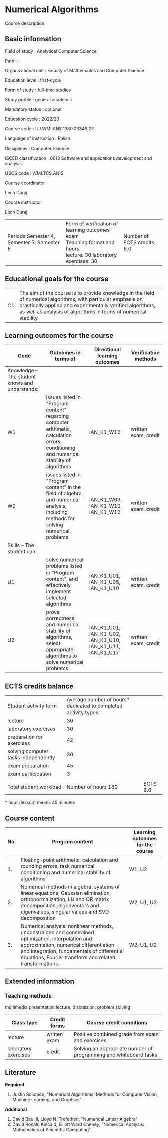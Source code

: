 # Numerical Algorithms

Course description

## Basic information

Field of study
:   Analytical Computer Science

Path
:   -

Organizational unit
:   Faculty of Mathematics and Computer Science

Education level
:   first-cycle

Form of study
:   full-time studies

Study profile
:   general academic

Mandatory status
:   optional

Education cycle
:   2022/23

Course code
:   UJ.WMIIANS.1380.03349.22

Language of instruction
:   Polish

Disciplines
:   Computer Science

ISCED classification
:   0613 Software and applications development and analysis

USOS code
:   WMI.TCS.AN.S

Course coordinator

Lech Duraj

Course instructor

Lech Duraj

|  |  |  |
| --- | --- | --- |
| Periods Semester 4, Semester 5, Semester 6 | Form of verification of learning outcomes <br/> exam <br/>Teaching format and hours <br/> lecture: 30   laboratory exercises: 30 | Number of ECTS credits 6.0 |

## Educational goals for the course

|  |  |
| --- | --- |
| C1 | The aim of the course is to provide knowledge in the field of numerical algorithms, with particular emphasis on practically applied and experimentally verified algorithms, as well as analysis of algorithms in terms of numerical stability |

## Learning outcomes for the course

| Code | Outcomes in terms of | Directional learning outcomes | Verification methods |
| --- | --- | --- | --- |
| Knowledge – The student knows and understands: | | | |
| W1 | issues listed in "Program content" regarding computer arithmetic, calculation errors, conditioning and numerical stability of algorithms | IAN\_K1\_W12 | written exam, credit |
| W2 | issues listed in "Program content" in the field of algebra and numerical analysis, including methods for solving numerical problems | IAN\_K1\_W09, IAN\_K1\_W10, IAN\_K1\_W12 | written exam, credit |
| Skills – The student can: | | | |
| U1 | solve numerical problems listed in "Program content", and effectively implement selected algorithms | IAN\_K1\_U01, IAN\_K1\_U05, IAN\_K1\_U10 | written exam, credit |
| U2 | prove correctness and numerical stability of algorithms, select appropriate algorithms to solve numerical problems | IAN\_K1\_U01, IAN\_K1\_U02, IAN\_K1\_U10, IAN\_K1\_U11, IAN\_K1\_U17 | written exam, credit |

## ECTS credits balance

|  |  |  |
| --- | --- | --- |
| Student activity form | Average number of hours* dedicated to completed activity types | |
| lecture | 30 | |
| laboratory exercises | 30 | |
| preparation for exercises | 42 | |
| solving computer tasks independently | 30 | |
| exam preparation | 45 | |
| exam participation | 3 | |
|  | | |
| Total student workload | Number of hours 180 | ECTS 6.0 |

\* hour (lesson) means 45 minutes

## Course content

| No. | Program content | Learning outcomes for the course |
| --- | --- | --- |
| 1. | Floating-point arithmetic, calculation and rounding errors, task numerical conditioning and numerical stability of algorithms | W1, U2 |
| 2. | Numerical methods in algebra: systems of linear equations, Gaussian elimination, orthonormalization, LU and QR matrix decomposition, eigenvectors and eigenvalues, singular values and SVD decomposition | W2, U1, U2 |
| 3. | Numerical analysis: nonlinear methods, unconstrained and constrained optimization, interpolation and approximation, numerical differentiation and integration, fundamentals of differential equations, Fourier transform and related transformations | W2, U1, U2 |

## Extended information

### Teaching methods:

multimedia presentation lecture, discussion, problem solving

| Class type | Credit forms | Course credit conditions |
| --- | --- | --- |
| lecture | written exam | Positive combined grade from exam and exercises |
| laboratory exercises | credit | Solving an appropriate number of programming and whiteboard tasks |

## Literature

**Required** 

1. Justin Solomon, "Numerical Algorithms: Methods for Computer Vision, Machine Learning, and Graphics"

**Additional** 

1. David Bau III, Lloyd N. Trefethen, "Numerical Linear Algebra"
2. David Ronald Kincaid, Elliott Ward Cheney, "Numerical Analysis: Mathematics of Scientific Computing"